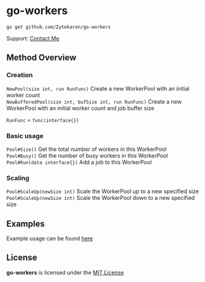 # go-workers
```
go get github.com/Zytekaron/go-workers
```
Support: [Contact Me](https://zytekaron.com/contact/)

## Method Overview

### Creation

`NewPool(size int, run RunFunc)` Create a new WorkerPool with an initial worker count <br>
`NewBufferedPool(size int, bufSize int, run RunFunc)` Create a new WorkerPool with an initial worker count and job buffer size

`RunFunc` = `func(interface{})`

### Basic usage

`Pool#Size()` Get the total number of workers in this WorkerPool <br>
`Pool#Busy()` Get the number of busy workers in this WorkerPool <br>
`Pool#Run(data interface{})` Add a job to this WorkerPool

### Scaling

`Pool#ScaleUp(newSize int)` Scale the WorkerPool up to a new specified size <br>
`Pool#ScaleUp(newSize int)` Scale the WorkerPool down to a new specified size

## Examples

Example usage can be found [here](example/main.go)

## License
<b>go-workers</b> is licensed under the [MIT License](https://github.com/Zytekaron/go-workers/blob/master/LICENSE)
